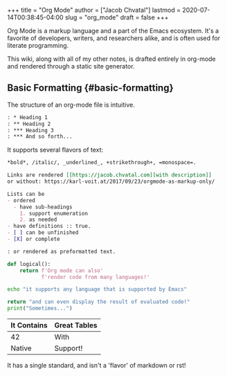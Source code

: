+++
title = "Org Mode"
author = ["Jacob Chvatal"]
lastmod = 2020-07-14T00:38:45-04:00
slug = "org_mode"
draft = false
+++

Org Mode is a markup language and a part of the Emacs ecosystem.
It's a favorite of developers, writers, and researchers alike,
and is often used for literate programming.

This wiki, along with all of my other notes, is drafted entirely
in org-mode and rendered through a static site generator.


## Basic Formatting {#basic-formatting}

The structure of an org-mode file is intuitive.

```org
: * Heading 1
: ** Heading 2
: *** Heading 3
: *** And so forth...
```

It supports several flavors of text:

```org
*bold*, /italic/, _underlined_, +strikethrough+, =monospace=.

Links are rendered [[https://jacob.chvatal.com][with description]]
or without: https://karl-voit.at/2017/09/23/orgmode-as-markup-only/

Lists can be
- ordered
  - have sub-headings
    1. support enumeration
    2. as needed
- have definitions :: true.
- [ ] can be unfinished
- [X] or complete

: or rendered as preformatted text.
```

```python
def logical():
    return f'Org mode can also'
           f'render code from many languages!'
```

```sh
echo "it supports any language that is supported by Emacs"
```

```python
return "and can even display the result of evaluated code!"
print("Sometimes...")
```

| It Contains | Great Tables |
|-------------|--------------|
| 42          | With         |
| Native      | Support!     |

It has a single standard, and isn't a 'flavor' of markdown or rst!
